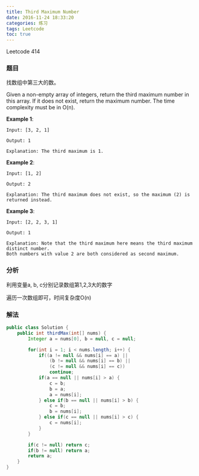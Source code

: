 ```yaml
---
title: Third Maximum Number
date: 2016-11-24 18:33:20
categories: 练习
tags: Leetcode
toc: true
---
```


Leetcode 414

### 题目

找数组中第三大的数。

Given a non-empty array of integers, return the third maximum number in this array. If it does not exist, return the maximum number. The time complexity must be in O(n).

__Example 1__:

```
Input: [3, 2, 1]

Output: 1

Explanation: The third maximum is 1.
```

__Example 2__:

```
Input: [1, 2]

Output: 2

Explanation: The third maximum does not exist, so the maximum (2) is returned instead.
```

__Example 3__:

```
Input: [2, 2, 3, 1]

Output: 1

Explanation: Note that the third maximum here means the third maximum distinct number.
Both numbers with value 2 are both considered as second maximum.
```

### 分析

利用变量a, b, c分别记录数组第1,2,3大的数字

遍历一次数组即可，时间复杂度O(n)

### 解法

```java
public class Solution {
    public int thirdMax(int[] nums) {
        Integer a = nums[0], b = null, c = null;

        for(int i = 1; i < nums.length; i++) {
            if((a != null && nums[i] == a) || 
                (b != null && nums[i] == b) ||
                (c != null && nums[i] == c))
                continue;
            if(a == null || nums[i] > a) {
                c = b;
                b = a;
                a = nums[i];
            } else if(b == null || nums[i] > b) {
                c = b;
                b = nums[i];
            } else if(c == null || nums[i] > c) {
                c = nums[i];
            }
        }

        if(c != null) return c;
        if(b != null) return a;
        return a;
    }
}
```